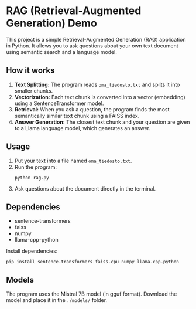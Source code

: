 # RAG (Retrieval-Augmented Generation) Demo

This project is a simple Retrieval-Augmented Generation (RAG) application in Python. It allows you to ask questions about your own text document using semantic search and a language model.

## How it works

1. **Text Splitting:** The program reads `oma_tiedosto.txt` and splits it into smaller chunks.
2. **Vectorization:** Each text chunk is converted into a vector (embedding) using a SentenceTransformer model.
3. **Retrieval:** When you ask a question, the program finds the most semantically similar text chunk using a FAISS index.
4. **Answer Generation:** The closest text chunk and your question are given to a Llama language model, which generates an answer.

## Usage

1. Put your text into a file named `oma_tiedosto.txt`.
2. Run the program:
   ```
   python rag.py
   ```
3. Ask questions about the document directly in the terminal.

## Dependencies

- sentence-transformers
- faiss
- numpy
- llama-cpp-python

Install dependencies:
```
pip install sentence-transformers faiss-cpu numpy llama-cpp-python
```

## Models

The program uses the Mistral 7B model (in gguf format). Download the model and place it in the `./models/` folder.
